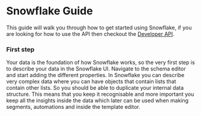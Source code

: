 Snowflake Guide
===============

This guide will walk you through how to get started using Snowflake, if you are looking for how to use the API then checkout the [Developer API](/api.html).

### First step

Your data is the foundation of how Snowflake works, so the very first step is to describe your data in the Snowflake UI. Navigate to the schema editor and start adding the different properties. In Snowflake you can describe very complex data where you can have objects that contain lists that contain other lists. So you should be able to duplicate your internal data structure. This means that you keep it recognisable and more important you keep all the insights inside the data which later can be used when making segments, automations and inside the template editor.

